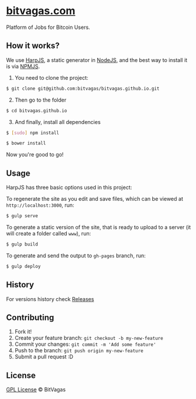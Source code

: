 # [bitvagas.com](http://bitvagas.com)

Platform of Jobs for Bitcoin Users.

## How it works?

We use [HarpJS](http://harpjs.com/), a static generator in [NodeJS](http://nodejs.org/), and the best way to install it is via [NPMJS](http://npmjs.org/).

1. You need to clone the project:

```sh
$ git clone git@github.com:bitvagas/bitvagas.github.io.git
```

2. Then go to the folder

```sh
$ cd bitvagas.github.io
```

3. And finally, install all dependencies

```sh
$ [sudo] npm install
```

```sh
$ bower install
```

Now you're good to go!

## Usage

HarpJS has three basic options used in this project: 

To regenerate the site as you edit and save files, which can be viewed at `http://localhost:3000`, run:

```sh
$ gulp serve
```

To generate a static version of the site, that is ready to upload to a server (it will create a folder called `www`), run:

```sh
$ gulp build
```

To generate and send the output to `gh-pages` branch, run:

```sh
$ gulp deploy
```

## History

For versions history check [Releases](https://github.com/bitvagas/bitvagas.github.io/releases)

## Contributing

1. Fork it!
2. Create your feature branch: `git checkout -b my-new-feature`
3. Commit your changes: `git commit -m 'Add some feature'`
4. Push to the branch: `git push origin my-new-feature`
5. Submit a pull request :D

## License
[GPL License](./LICENSE) © BitVagas
